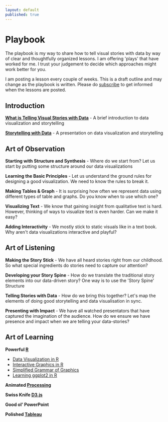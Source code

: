 ```yaml
---
layout: default
published: true
---
```


# Playbook

The playbook is my way to share how to tell visual stories with data by way of clear and thoughtfully organized lessons. I am offering 'plays' that have worked for me. I trust your judgement to decide which approaches might work better for you.

I am posting a lesson every couple of weeks. This is a draft outline and may change as the playbook is written. Please do [subscribe](http://eepurl.com/N326P) to get informed when the lessons are posted.

## Introduction
**[What is Telling Visual Stories with Data](/playbook/intro)** - A brief introduction to data visualization and storytelling

**[Storytelling with Data](/playbook/storytelling_with_data.pdf)** - A presentation on data visualization and storytelling


## Art of Observation

**Starting with Structure and Synthesis** - Where do we start from? Let us start by putting some structure around our data visualizations

**Learning the Basic Principles** - Let us understand the ground rules for designing a good visualization. We need to know the rules to break it. 

**Making Tables &amp; Graph** - It is surprising how often we represent data using different types of table and graphs. Do you know 
when to use which one?

**Visualizing Text** - We know that gaining insight from qualitative text is hard. However, thinking of ways to visualize text is even harder. Can we make it easy?

**Adding Interactivity** - We mostly stick to static visuals like in a text book. Why aren't data visualizations interactive and playful? 
		
## Art of Listening

**Making the Story Stick** - We have all heard stories right from our childhood. So what special ingredients do stories need to capture our attention?

**Developing your Story Spine** -  How do we translate the traditional story elements into our data-driven story? One way is to use the 'Story Spine' Structure

**Telling Stories with Data** - How do we bring this together? Let's map the elements of doing good storytelling and data visualisation in sync.

**Presenting with Impact** - We have all watched presentators that have captured the imagination of the audience. How do we ensure we have presence and impact when we are telling your data-stories?
			
## Art of Learning

**Powerful [R](http://www.r-project.org/)**
- [Data Visualization in R](/playbook/R.html)
- [Interactive Graphics in R](/playbook/interactiveR.html)
- [Simplified Grammar of Graphics](/playbook/simplified_grammar_of_graphics.pdf)
- [Learning ggplot2 in R](/playbook/ggplot2.html)

**Animated [Processing](http://processing.org/)**

**Swiss Knife [D3.js](http://d3js.org/)**

**Good ol' PowerPoint**

**Polished [Tableau](http://www.tableausoftware.com/products/public)**

